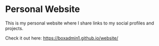 # Personal Website

This is my personal website where I share links to my social profiles and projects.

Check it out here: https://boxadmin1.github.io/website/
